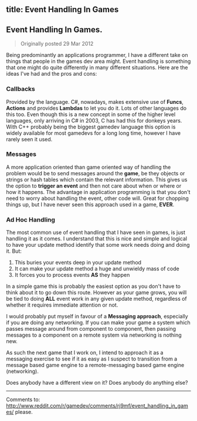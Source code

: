 title: Event Handling In Games
---
## Event Handling In Games.
> Originally posted 29 Mar 2012

Being predominantly an applications programmer, I have a different take on things that people in the games dev area might. Event handling is something that one might do quite differently in many different situations. Here are the ideas I've had and the pros and cons:

### Callbacks
Provided by the language. C#, nowadays, makes extensive use of **Funcs**, **Actions** and provides **Lambdas** to let you do it. Lots of other languages do this too. Even though this is a new concept in some of the higher level languages, only arriving in C# in 2003, C has had this for donkeys years. With C++ probably being the biggest gamedev language this option is widely available for most gamedevs for a long long time, however I have rarely seen it used.

### Messages
A more application oriented than game oriented way of handling the problem would be to send messages around the **game**, be they objects or strings or hash tables which contain the relevant information. This gives us the option to **trigger an event** and then not care about when or where or how it happens. The advantage in application programming is that you don't need to worry about handling the event, other code will. Great for chopping things up, but I have never seen this approach used in a game, **EVER**.

### Ad Hoc Handling
The most common use of event handling that I have seen in games, is just handling it as it comes. I understand that this is nice and simple and logical to have your update method identify that some work needs doing and doing it. But:

1. This buries your events deep in your update method 
2. It can make your update method a huge and unwieldy mass of code 
3. It forces you to process events **AS** they happen

In a simple game this is probably the easiest option as you don't have to think about it to go down this route. However as your game grows, you will be tied to doing **ALL** event work in any given update method, regardless of whether it requires immediate attention or not.

I would probably put myself in favour of a **Messaging approach**, especially if you are doing any networking. If you can make your game a system which passes message around from component to component, then passing messages to a component on a remote system via networking is nothing new.

As such the next game that I work on, I intend to approach it as a messaging exercise to see if it as easy as I suspect to transition from a message based game engine to a remote-messaging based game engine (networking).

Does anybody have a different view on it? Does anybody do anything else?

---

Comments to: http://www.reddit.com/r/gamedev/comments/rj9mf/event_handling_in_games/ please.
